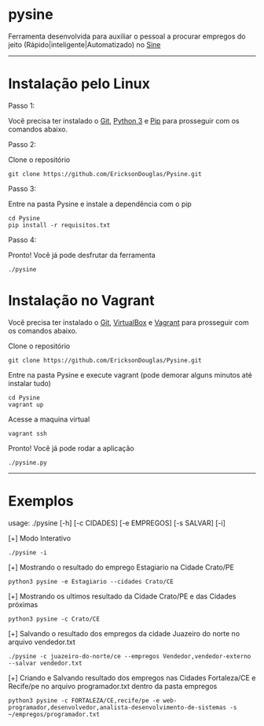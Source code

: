 # pysine
Ferramenta desenvolvida para auxiliar o pessoal a procurar empregos do jeito (Rápido|inteligente|Automatizado) no [Sine](http://www.sine.com.br)

------------------------------------------------------------------------------------------------------
# Instalação pelo Linux
Passo 1:


Você precisa ter instalado o [Git](https://git-scm.com/downloads), [Python 3](https://www.python.org/downloads/) e [Pip](https://pypi.python.org/pypi/pip#downloads) para prosseguir com os comandos abaixo.


Passo 2:


Clone o repositório

```
git clone https://github.com/EricksonDouglas/Pysine.git
```

Passo 3:


Entre na pasta Pysine e instale a dependência com o pip

```
cd Pysine
pip install -r requisitos.txt
```

Passo 4:

Pronto! Você já pode desfrutar da ferramenta

```
./pysine
```

# Instalação no Vagrant

Você precisa ter instalado o [Git](https://git-scm.com/downloads), [VirtualBox](https://www.virtualbox.org/wiki/Downloads) e [Vagrant](http://downloads.vagrantup.com) para prosseguir com os comandos abaixo.


Clone o repositório

```
git clone https://github.com/EricksonDouglas/Pysine.git
```

Entre na pasta Pysine e execute vagrant (pode demorar alguns minutos até instalar tudo)

```
cd Pysine
vagrant up
```

Acesse a maquina virtual

```
vagrant ssh
```

Pronto! Você já pode rodar a aplicação

```
./pysine.py
```


------------------------------------------------------------------------------------------------------
# Exemplos

usage: ./pysine [-h] [-c CIDADES] [-e EMPREGOS] [-s SALVAR] [-i]


[+] Modo Interativo

```
./pysine -i
```

[+] Mostrando o resultado do emprego Estagiario na Cidade Crato/PE

```
python3 pysine -e Estagiario --cidades Crato/CE 
```

[+] Mostrando os ultimos resultado da Cidade Crato/PE e das Cidades próximas

```
python3 pysine -c Crato/CE 
```

[+] Salvando o resultado dos empregos da cidade Juazeiro do norte no arquivo vendedor.txt

```
./pysine -c juazeiro-do-norte/ce --empregos Vendedor,vendedor-externo --salvar vendedor.txt
```

[+] Criando e Salvando resultado dos empregos nas Cidades Fortaleza/CE e Recife/pe no arquivo programador.txt dentro da pasta empregos

```
python3 pysine -c FORTALEZA/CE,recife/pe -e web-programador,desenvolvedor,analista-desenvolvimento-de-sistemas -s ~/empregos/programador.txt
```
